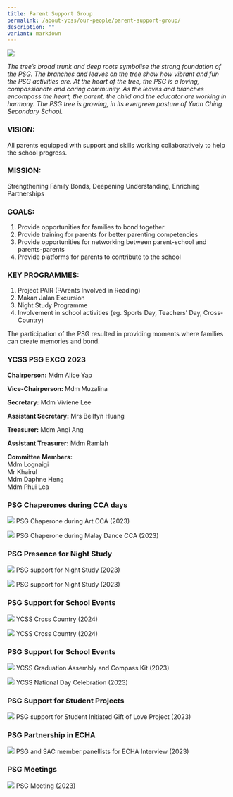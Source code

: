 ```yaml
---
title: Parent Support Group
permalink: /about-ycss/our-people/parent-support-group/
description: ""
variant: markdown
---
```

![](/images/YCSS_PGS_Banner5.jpg)

_The tree’s broad trunk and deep roots symbolise the strong foundation of the PSG. The branches and leaves on the tree show how vibrant and fun the PSG activities are. At the heart of the tree, the PSG is a loving, compassionate and caring community. As the leaves and branches encompass the heart, the parent, the child and the educator are working in harmony. The PSG tree is growing, in its evergreen pasture of Yuan Ching Secondary School._

### VISION:

All parents equipped with support and skills working collaboratively to help the school progress.

### MISSION:

Strengthening Family Bonds, Deepening Understanding, Enriching Partnerships

### GOALS:

1.  Provide opportunities for families to bond together
2.  Provide training for parents for better parenting competencies
3.  Provide opportunities for networking between parent-school and parents-parents
4.  Provide platforms for parents to contribute to the school

### KEY PROGRAMMES:

1.  Project PAIR (PArents Involved in Reading)
2.  Makan Jalan Excursion
3.  Night Study Programme
4.  Involvement in school activities (eg. Sports Day, Teachers’ Day, Cross-Country)

The participation of the PSG resulted in providing moments where families can create memories and bond.

### YCSS PSG EXCO 2023

**Chairperson:** Mdm Alice Yap

**Vice-Chairperson:** Mdm Muzalina

**Secretary:** Mdm Viviene Lee

**Assistant Secretary:** Mrs Bellfyn Huang

**Treasurer:** Mdm Angi Ang	

**Assistant Treasurer:** Mdm Ramlah

**Committee Members:** <br>
Mdm Lognaigi<br>
Mr Khairul <br>
Mdm Daphne Heng<br>
Mdm Phui Lea<br>

### PSG Chaperones during CCA days

![](/images/01__PSG_Chaperone_During_Art_CCA__2023_.jpg)
PSG Chaperone during Art CCA (2023)

![](/images/02__PSG_Chaperone_during_Malay_Dance_CCA__2023_.jpg)
PSG Chaperone during Malay Dance CCA (2023)

### PSG Presence for Night Study

![](/images/03__PSG_support_for_Night_Study__2023_.jpg)
PSG support for Night Study (2023)

![](/images/04__PSG_support_for_Night_Study__2023_.jpg)
PSG support for Night Study (2023)

### PSG Support for School Events

![](/images/05__YCSS_Cross_Country__2024_.jpg)
YCSS Cross Country (2024)

![](/images/06__YCSS_Cross_Country__2024_.jpg)
YCSS Cross Country (2024)


### PSG Support for School Events

![](/images/07__YCSS_Graduation_Assembly_and_Compass_Kit__2023_.jpg)
YCSS Graduation Assembly and Compass Kit (2023)

![](/images/08__YCSS_National_Day_Celebration__2023_.jpg)
YCSS National Day Celebration (2023)


### PSG Support for Student Projects

![](/images/09__PSG_support_for_Student_Initiated_Gift_of_Love_Project__2023_.jpg)
PSG support for Student Initiated Gift of Love Project (2023)

### PSG Partnership in ECHA

![](/images/10__PSG_and_SAC_member_panellists_for_ECHA_Interview__2023_.jpg)
PSG and SAC member panellists for ECHA Interview (2023)


### PSG Meetings

![](/images/11__PSG_Meeting__2023_.jpg)
PSG Meeting (2023)